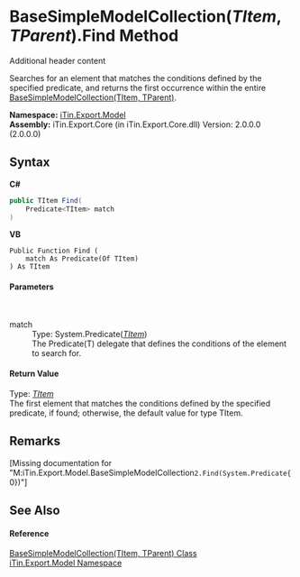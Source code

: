 # BaseSimpleModelCollection(*TItem*, *TParent*).Find Method 
Additional header content 

Searches for an element that matches the conditions defined by the specified predicate, and returns the first occurrence within the entire <a href="T_iTin_Export_Model_BaseSimpleModelCollection_2">BaseSimpleModelCollection(TItem, TParent)</a>.

**Namespace:**&nbsp;<a href="N_iTin_Export_Model">iTin.Export.Model</a><br />**Assembly:**&nbsp;iTin.Export.Core (in iTin.Export.Core.dll) Version: 2.0.0.0 (2.0.0.0)

## Syntax

**C#**<br />
``` C#
public TItem Find(
	Predicate<TItem> match
)
```

**VB**<br />
``` VB
Public Function Find ( 
	match As Predicate(Of TItem)
) As TItem
```


#### Parameters
&nbsp;<dl><dt>match</dt><dd>Type: System.Predicate(<a href="T_iTin_Export_Model_BaseSimpleModelCollection_2">*TItem*</a>)<br />The Predicate(T) delegate that defines the conditions of the element to search for.</dd></dl>

#### Return Value
Type: <a href="T_iTin_Export_Model_BaseSimpleModelCollection_2">*TItem*</a><br />The first element that matches the conditions defined by the specified predicate, if found; otherwise, the default value for type TItem.

## Remarks
\[Missing <remarks> documentation for "M:iTin.Export.Model.BaseSimpleModelCollection`2.Find(System.Predicate{`0})"\]

## See Also


#### Reference
<a href="T_iTin_Export_Model_BaseSimpleModelCollection_2">BaseSimpleModelCollection(TItem, TParent) Class</a><br /><a href="N_iTin_Export_Model">iTin.Export.Model Namespace</a><br />